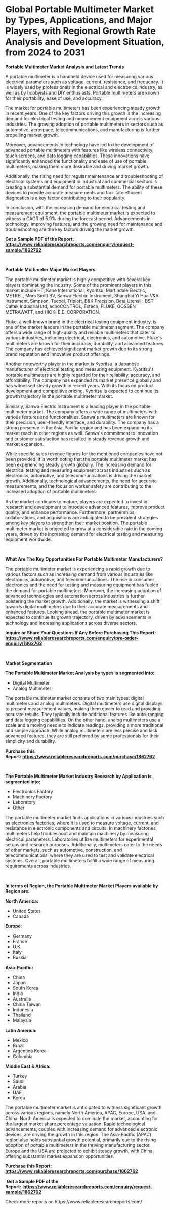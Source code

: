 <p><h1>Global Portable Multimeter Market by Types, Applications, and Major Players, with Regional Growth Rate Analysis and Development Situation, from 2024 to 2031</h1></p><p><strong>Portable Multimeter Market Analysis and Latest Trends</strong></p>
<p><p>A portable multimeter is a handheld device used for measuring various electrical parameters such as voltage, current, resistance, and frequency. It is widely used by professionals in the electrical and electronics industry, as well as by hobbyists and DIY enthusiasts. Portable multimeters are known for their portability, ease of use, and accuracy.</p><p>The market for portable multimeters has been experiencing steady growth in recent years. One of the key factors driving this growth is the increasing demand for electrical testing and measurement equipment across various industries. The growing adoption of portable multimeters in sectors such as automotive, aerospace, telecommunications, and manufacturing is further propelling market growth.</p><p>Moreover, advancements in technology have led to the development of advanced portable multimeters with features like wireless connectivity, touch screens, and data logging capabilities. These innovations have significantly enhanced the functionality and ease of use of portable multimeters, making them more desirable and driving market growth.</p><p>Additionally, the rising need for regular maintenance and troubleshooting of electrical systems and equipment in industrial and commercial sectors is creating a substantial demand for portable multimeters. The ability of these devices to provide accurate measurements and facilitate efficient diagnostics is a key factor contributing to their popularity.</p><p>In conclusion, with the increasing demand for electrical testing and measurement equipment, the portable multimeter market is expected to witness a CAGR of 5.9% during the forecast period. Advancements in technology, improving features, and the growing need for maintenance and troubleshooting are the key factors driving the market growth.</p></p>
<p><strong>Get a Sample PDF of the Report:&nbsp; <a href="https://www.reliableresearchreports.com/enquiry/request-sample/1862762">https://www.reliableresearchreports.com/enquiry/request-sample/1862762</a></strong></p>
<p>&nbsp;</p>
<p><strong>Portable Multimeter Major Market Players</strong></p>
<p><p>The portable multimeter market is highly competitive with several key players dominating the industry. Some of the prominent players in this market include HT, Kane International, Kyoritsu, Martindale Electric, METREL, Mors Smitt BV, Sanwa Electric Instrument, Shanghai Yi Hua V&A Instrument, Simpson, Tecpel, Triplett, B&K Precision, Beta Utensili, BST Caltek Industrial Ltd, echoCONTROL, Extech, FLUKE, GOSSEN METRAWATT, and HIOKI E.E. CORPORATION.</p><p>Fluke, a well-known brand in the electrical testing equipment industry, is one of the market leaders in the portable multimeter segment. The company offers a wide range of high-quality and reliable multimeters that cater to various industries, including electrical, electronics, and automotive. Fluke's multimeters are known for their accuracy, durability, and advanced features. The company has achieved significant market growth due to its strong brand reputation and innovative product offerings.</p><p>Another noteworthy player in the market is Kyoritsu, a Japanese manufacturer of electrical testing and measuring equipment. Kyoritsu's portable multimeters are highly regarded for their reliability, accuracy, and affordability. The company has expanded its market presence globally and has witnessed steady growth in recent years. With its focus on product development and competitive pricing, Kyoritsu is expected to continue its growth trajectory in the portable multimeter market.</p><p>Similarly, Sanwa Electric Instrument is a leading player in the portable multimeter market. The company offers a wide range of multimeters with various features and functionalities. Sanwa's multimeters are known for their precision, user-friendly interface, and durability. The company has a strong presence in the Asia-Pacific region and has been expanding its market reach in other regions as well. Sanwa's commitment to innovation and customer satisfaction has resulted in steady revenue growth and market expansion.</p><p>While specific sales revenue figures for the mentioned companies have not been provided, it is worth noting that the portable multimeter market has been experiencing steady growth globally. The increasing demand for electrical testing and measuring equipment across industries such as electronics, automotive, and telecommunications is driving the market growth. Additionally, technological advancements, the need for accurate measurements, and the focus on worker safety are contributing to the increased adoption of portable multimeters.</p><p>As the market continues to mature, players are expected to invest in research and development to introduce advanced features, improve product quality, and enhance performance. Furthermore, partnerships, collaborations, and acquisitions are anticipated to be prevalent strategies among key players to strengthen their market position. The portable multimeter market is projected to grow at a considerable rate in the coming years, driven by the increasing demand for electrical testing and measuring equipment worldwide.</p></p>
<p>&nbsp;</p>
<p><strong>What Are The Key Opportunities For Portable Multimeter Manufacturers?</strong></p>
<p><p>The portable multimeter market is experiencing a rapid growth due to various factors such as increasing demand from various industries like electronics, automotive, and telecommunications. The rise in consumer electronics and the need for testing and measuring equipment has fueled the demand for portable multimeters. Moreover, the increasing adoption of advanced technologies and automation across industries is further bolstering the market growth. Additionally, the market is witnessing a shift towards digital multimeters due to their accurate measurements and enhanced features. Looking ahead, the portable multimeter market is expected to continue its growth trajectory, driven by advancements in technology and increasing applications across diverse sectors.</p></p>
<p><strong>Inquire or Share Your Questions If Any Before Purchasing This Report: <a href="https://www.reliableresearchreports.com/enquiry/pre-order-enquiry/1862762">https://www.reliableresearchreports.com/enquiry/pre-order-enquiry/1862762</a></strong></p>
<p>&nbsp;</p>
<p><strong>Market Segmentation</strong></p>
<p><strong>The Portable Multimeter Market Analysis by types is segmented into:</strong></p>
<p><ul><li>Digital Multimeter</li><li>Analog Multimeter</li></ul></p>
<p><p>The portable multimeter market consists of two main types: digital multimeters and analog multimeters. Digital multimeters use digital displays to present measurement values, making them easier to read and providing accurate results. They typically include additional features like auto-ranging and data logging capabilities. On the other hand, analog multimeters use a scale and a moving needle to indicate readings, providing a more traditional and simple approach. While analog multimeters are less precise and lack advanced features, they are still preferred by some professionals for their simplicity and durability.</p></p>
<p><strong>Purchase this Report:&nbsp;<a href="https://www.reliableresearchreports.com/purchase/1862762">https://www.reliableresearchreports.com/purchase/1862762</a></strong></p>
<p>&nbsp;</p>
<p><strong>The Portable Multimeter Market Industry Research by Application is segmented into:</strong></p>
<p><ul><li>Electronics Factory</li><li>Machinery Factory</li><li>Laboratory</li><li>Other</li></ul></p>
<p><p>The portable multimeter market finds applications in various industries such as electronics factories, where it is used to measure voltage, current, and resistance in electronic components and circuits. In machinery factories, multimeters help troubleshoot and maintain machinery by measuring electrical parameters. Laboratories utilize multimeters for experimental setups and research purposes. Additionally, multimeters cater to the needs of other markets, such as automotive, construction, and telecommunications, where they are used to test and validate electrical systems. Overall, portable multimeters fulfill a wide range of measuring requirements across industries.</p></p>
<p>&nbsp;</p>
<p><strong>In terms of Region, the Portable Multimeter Market Players available by Region are:</strong></p>
<p>
    <p> <strong> North America: </strong>
        <ul>
            <li>United States</li>
            <li>Canada</li>
        </ul>
        </p> 
    <p> <strong> Europe: </strong>
        <ul>
            <li>Germany</li>
            <li>France</li>
            <li>U.K.</li>
            <li>Italy</li>
            <li>Russia</li>
        </ul>
        </p> 
    <p> <strong> Asia-Pacific: </strong>
        <ul>
            <li>China</li>
            <li>Japan</li>
            <li>South Korea</li>
            <li>India</li>
            <li>Australia</li>
            <li>China Taiwan</li>
            <li>Indonesia</li>
            <li>Thailand</li>
            <li>Malaysia</li>
        </ul>
        </p> 
    <p> <strong> Latin America: </strong>
        <ul>
            <li>Mexico</li>
            <li>Brazil</li>
            <li>Argentina Korea</li>
            <li>Colombia</li>
        </ul>
        </p> 
    <p> <strong> Middle East & Africa: </strong>
        <ul>
            <li>Turkey</li>
            <li>Saudi</li>
            <li>Arabia</li>
            <li>UAE</li>
            <li>Korea</li>
        </ul>
    </p>
    </p>
<p><p>The portable multimeter market is anticipated to witness significant growth across various regions, namely North America, APAC, Europe, USA, and China. North America is expected to dominate the market, accounting for the largest market share percentage valuation. Rapid technological advancements, coupled with increasing demand for advanced electronic devices, are driving the growth in this region. The Asia-Pacific (APAC) region also holds substantial growth potential, primarily due to the rising adoption of portable multimeters in the thriving manufacturing sector. Europe and the USA are projected to exhibit steady growth, with China offering substantial market expansion opportunities.</p></p>
<p><strong>Purchase this Report: <a href="https://www.reliableresearchreports.com/purchase/1862762">https://www.reliableresearchreports.com/purchase/1862762</a></strong></p>
<p>&nbsp;<strong>Get a Sample PDF of the Report:&nbsp;&nbsp;<a href="https://www.reliableresearchreports.com/enquiry/request-sample/1862762">https://www.reliableresearchreports.com/enquiry/request-sample/1862762</a></strong></p>
<p><strong></strong></p>
<p>Check more reports on https://www.reliableresearchreports.com/</p>